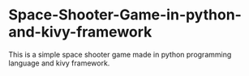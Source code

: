 # Space-Shooter-Game-in-python-and-kivy-framework
This is a simple space shooter game made in python programming language and kivy framework.
